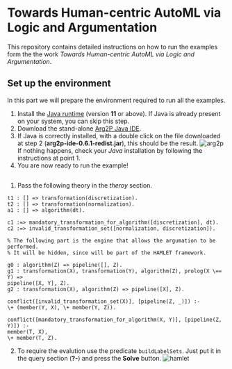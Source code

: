 # Towards Human-centric AutoML via Logic and Argumentation

This repository contains detailed instructions on how to run the examples form the the work _Towards Human-centric AutoML via Logic and Argumentation_.

## Set up the environment

In this part we will prepare the environment required to run all the examples.

1. Install the [Java runtime](https://adoptium.net/releases.html?variant=openjdk11&jvmVariant=hotspot) (version **11** or above). If Java is already present on your system, you can skip this step.
2. Download the stand-alone [Arg2P Java IDE](https://github.com/tuProlog/arg2p-kt/releases/download/0.6.1/arg2p-ide-0.6.1-redist.jar).
3. If Java is correctly installed, with a double click on the file downloaded at step 2 (__arg2p-ide-0.6.1-redist.jar__), this should be the result.
![arg2p](https://user-images.githubusercontent.com/41596745/155752310-b3d42d4b-6034-4b48-96f5-c6f1500301ff.png)
If nothing happens, check your _Java_ installation by following the instructions at point 1.
4. You are now ready to run the example!

## 

1. Pass the following theory in the _theroy_ section.

```
t1 : [] => transformation(discretization).
t2 : [] => transformation(normalization).
a1 : [] => algorithm(dt).

c1 :=> mandatory_transformation_for_algorithm([discretization], dt).
c2 :=> invalid_transformation_set([normalization, discretization]).

% The following part is the engine that allows the argumation to be performed.
% It will be hidden, since will be part of the HAMLET framework.

g0 : algorithm(Z) => pipeline([], Z).
g1 : transformation(X), transformation(Y), algorithm(Z), prolog(X \== Y) =>
pipeline([X, Y], Z).
g2 : transformation(X), algorithm(Z) => pipeline([X], Z).

conflict([invalid_transformation_set(X)], [pipeline(Z, _)]) :-
\+ (member(Y, X), \+ member(Y, Z)).

conflict([mandatory_transformation_for_algorithm(X, Y)], [pipeline(Z, Y)]) :-
member(T, X),
\+ member(T, Z).
```

2. To require the evalution use the predicate `buildLabelSets`. Just put it in the query section (__?-__) and press the __Solve__ button.
![hamlet](https://user-images.githubusercontent.com/41596745/155752381-b7c967c4-1019-435f-a71d-52c0231a8a63.png)

